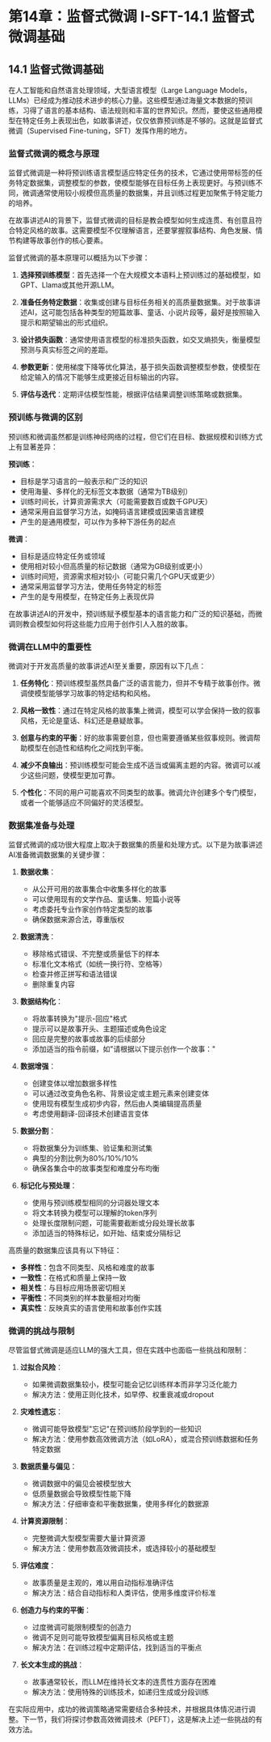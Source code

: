 # 第14章：监督式微调 I-SFT-14.1 监督式微调基础

## 14.1 监督式微调基础

在人工智能和自然语言处理领域，大型语言模型（Large Language Models，LLMs）已经成为推动技术进步的核心力量。这些模型通过海量文本数据的预训练，习得了语言的基本结构、语法规则和丰富的世界知识。然而，要使这些通用模型在特定任务上表现出色，如故事讲述，仅仅依靠预训练是不够的。这就是监督式微调（Supervised Fine-tuning，SFT）发挥作用的地方。

### 监督式微调的概念与原理

监督式微调是一种将预训练语言模型适应特定任务的技术，它通过使用带标签的任务特定数据集，调整模型的参数，使模型能够在目标任务上表现更好。与预训练不同，微调通常使用较小规模但高质量的数据集，并且训练过程更加聚焦于特定能力的培养。

在故事讲述AI的背景下，监督式微调的目标是教会模型如何生成连贯、有创意且符合特定风格的故事。这需要模型不仅理解语言，还要掌握叙事结构、角色发展、情节构建等故事创作的核心要素。

监督式微调的基本原理可以概括为以下步骤：

1. **选择预训练模型**：首先选择一个在大规模文本语料上预训练过的基础模型，如GPT、Llama或其他开源LLM。

2. **准备任务特定数据**：收集或创建与目标任务相关的高质量数据集。对于故事讲述AI，这可能包括各种类型的短篇故事、童话、小说片段等，最好是按照输入提示和期望输出的形式组织。

3. **设计损失函数**：通常使用语言模型的标准损失函数，如交叉熵损失，衡量模型预测与真实标签之间的差距。

4. **参数更新**：使用梯度下降等优化算法，基于损失函数调整模型参数，使模型在给定输入的情况下能够生成更接近目标输出的内容。

5. **评估与迭代**：定期评估模型性能，根据评估结果调整训练策略或数据集。

### 预训练与微调的区别

预训练和微调虽然都是训练神经网络的过程，但它们在目标、数据规模和训练方式上有显著差异：

**预训练**：
- 目标是学习语言的一般表示和广泛的知识
- 使用海量、多样化的无标签文本数据（通常为TB级别）
- 训练时间长，计算资源需求大（可能需要数百或数千GPU天）
- 通常采用自监督学习方法，如掩码语言建模或因果语言建模
- 产生的是通用模型，可以作为多种下游任务的起点

**微调**：
- 目标是适应特定任务或领域
- 使用相对较小但高质量的标记数据（通常为GB级别或更小）
- 训练时间短，资源需求相对较小（可能只需几个GPU天或更少）
- 通常采用监督学习方法，使用任务特定的标签
- 产生的是专用模型，在特定任务上表现优异

在故事讲述AI的开发中，预训练赋予模型基本的语言能力和广泛的知识基础，而微调则教会模型如何将这些能力应用于创作引人入胜的故事。

### 微调在LLM中的重要性

微调对于开发高质量的故事讲述AI至关重要，原因有以下几点：

1. **任务特化**：预训练模型虽然具备广泛的语言能力，但并不专精于故事创作。微调使模型能够学习故事的特定结构和风格。

2. **风格一致性**：通过在特定风格的故事集上微调，模型可以学会保持一致的叙事风格，无论是童话、科幻还是悬疑故事。

3. **创意与约束的平衡**：好的故事需要创意，但也需要遵循某些叙事规则。微调帮助模型在创造性和结构化之间找到平衡。

4. **减少不良输出**：预训练模型可能会生成不适当或偏离主题的内容。微调可以减少这些问题，使模型更加可靠。

5. **个性化**：不同的用户可能喜欢不同类型的故事。微调允许创建多个专门模型，或者一个能够适应不同偏好的灵活模型。

### 数据集准备与处理

监督式微调的成功很大程度上取决于数据集的质量和处理方式。以下是为故事讲述AI准备微调数据集的关键步骤：

1. **数据收集**：
   - 从公开可用的故事集合中收集多样化的故事
   - 可以使用现有的文学作品、童话集、短篇小说等
   - 考虑委托专业作家创作特定类型的故事
   - 确保数据来源合法，尊重版权

2. **数据清洗**：
   - 移除格式错误、不完整或质量低下的样本
   - 标准化文本格式（如统一换行符、空格等）
   - 检查并修正拼写和语法错误
   - 删除重复内容

3. **数据结构化**：
   - 将故事转换为"提示-回应"格式
   - 提示可以是故事开头、主题描述或角色设定
   - 回应是完整的故事或故事的后续部分
   - 添加适当的指令前缀，如"请根据以下提示创作一个故事："

4. **数据增强**：
   - 创建变体以增加数据多样性
   - 可以通过改变角色名称、背景设定或主题元素来创建变体
   - 使用现有模型生成初步内容，然后由人类编辑提高质量
   - 考虑使用翻译-回译技术创建语言变体

5. **数据分割**：
   - 将数据集分为训练集、验证集和测试集
   - 典型的分割比例为80%/10%/10%
   - 确保各集合中的故事类型和难度分布均衡

6. **标记化与预处理**：
   - 使用与预训练模型相同的分词器处理文本
   - 将文本转换为模型可以理解的token序列
   - 处理长度限制问题，可能需要截断或分段处理长故事
   - 添加适当的特殊标记，如开始、结束或分隔标记

高质量的数据集应该具有以下特征：
- **多样性**：包含不同类型、风格和难度的故事
- **一致性**：在格式和质量上保持一致
- **相关性**：与目标应用场景密切相关
- **平衡性**：不同类别的样本数量相对均衡
- **真实性**：反映真实的语言使用和故事创作实践

### 微调的挑战与限制

尽管监督式微调是适应LLM的强大工具，但在实践中也面临一些挑战和限制：

1. **过拟合风险**：
   - 如果微调数据集较小，模型可能会记忆训练样本而非学习泛化能力
   - 解决方法：使用正则化技术，如早停、权重衰减或dropout

2. **灾难性遗忘**：
   - 微调可能导致模型"忘记"在预训练阶段学到的一些知识
   - 解决方法：使用参数高效微调方法（如LoRA），或混合预训练数据和任务特定数据

3. **数据质量与偏见**：
   - 微调数据中的偏见会被模型放大
   - 低质量数据会导致模型性能下降
   - 解决方法：仔细审查和平衡数据集，使用多样化的数据源

4. **计算资源限制**：
   - 完整微调大型模型需要大量计算资源
   - 解决方法：使用参数高效微调技术，或选择较小的基础模型

5. **评估难度**：
   - 故事质量是主观的，难以用自动指标准确评估
   - 解决方法：结合自动指标和人类评估，使用多维度评价标准

6. **创造力与约束的平衡**：
   - 过度微调可能限制模型的创造力
   - 微调不足则可能导致模型偏离目标风格或主题
   - 解决方法：在训练过程中定期评估，找到适当的平衡点

7. **长文本生成的挑战**：
   - 故事通常较长，而LLM在维持长文本的连贯性方面存在困难
   - 解决方法：使用特殊的训练技术，如递归生成或分段训练

在实际应用中，成功的微调策略通常需要结合多种技术，并根据具体情况进行调整。下一节，我们将探讨参数高效微调技术（PEFT），这是解决上述一些挑战的有效方法。